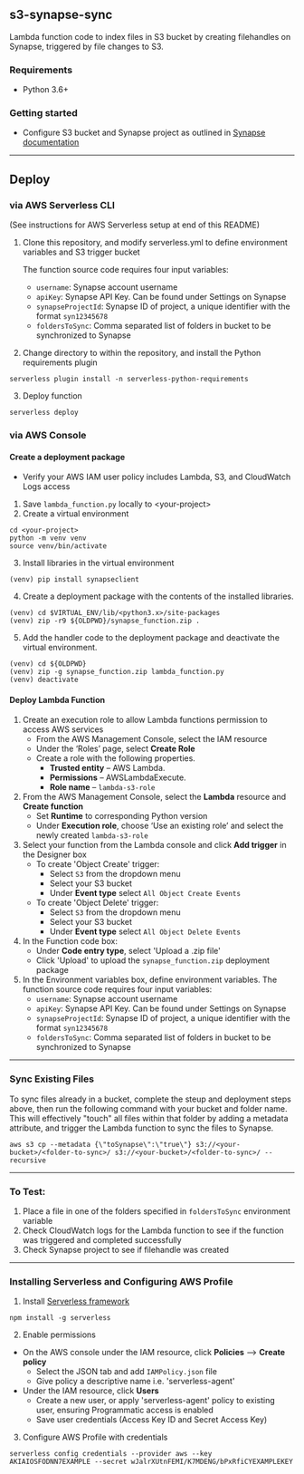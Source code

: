 ## s3-synapse-sync

Lambda function code to index files in S3 bucket by creating filehandles on Synapse, triggered by file changes to S3.

### Requirements
- Python 3.6+

### Getting started
- Configure S3 bucket and Synapse project as outlined in [Synapse documentation](https://docs.synapse.org/articles/custom_storage_location.html#toc-custom-storage-locations)

---

## Deploy
### via AWS Serverless CLI
(See instructions for AWS Serverless setup at end of this README)

1. Clone this repository, and modify serverless.yml to define environment variables and S3 trigger bucket

    The function source code requires four input variables: 
    - `username`: Synapse account username 
    - `apiKey`: Synapse API Key. Can be found under Settings on Synapse
    - `synapseProjectId`: Synapse ID of project, a unique identifier with the format `syn12345678`
    - `foldersToSync`: Comma separated list of folders in bucket to be synchronized to Synapse 


2. Change directory to within the repository, and install the Python requirements plugin
``` 
serverless plugin install -n serverless-python-requirements
```
3. Deploy function
``` 
serverless deploy
```


### via AWS Console
#### Create a deployment package
- Verify your AWS IAM user policy includes Lambda, S3, and CloudWatch Logs access
1. Save `lambda_function.py` locally to \<your-project\>
2. Create a virtual environment
```
cd <your-project>
python -m venv venv
source venv/bin/activate
```
3. Install libraries in the virtual environment
```
(venv) pip install synapseclient
```
4. Create a deployment package with the contents of the installed libraries.
```
(venv) cd $VIRTUAL_ENV/lib/<python3.x>/site-packages
(venv) zip -r9 ${OLDPWD}/synapse_function.zip .
```
5. Add the handler code to the deployment package and deactivate the virtual environment.
```
(venv) cd ${OLDPWD}
(venv) zip -g synapse_function.zip lambda_function.py
(venv) deactivate
```

#### Deploy Lambda Function
1. Create an execution role to allow Lambda functions permission to access AWS services
    - From the AWS Management Console, select the IAM resource
    - Under the ‘Roles’ page, select **Create Role**
    - Create a role with the following properties.
        - **Trusted entity** – AWS Lambda.
        - **Permissions** – AWSLambdaExecute.
        - **Role name** – `lambda-s3-role`
2. From the AWS Management Console, select the **Lambda** resource and **Create function**
    - Set **Runtime** to corresponding Python version
    - Under **Execution role**, choose ‘Use an existing role’ and select the newly created `lambda-s3-role` 
3. Select your function from the Lambda console and click **Add trigger** in the Designer box
    - To create 'Object Create' trigger:
        - Select `S3` from the dropdown menu
        - Select your S3 bucket
        - Under **Event type** select `All Object Create Events` 
    - To create 'Object Delete' trigger:
        - Select `S3` from the dropdown menu
        - Select your S3 bucket 
        - Under **Event type** select `All Object Delete Events` 
4. In the Function code box:
    - Under **Code entry type**, select 'Upload a .zip file'
    - Click 'Upload' to upload the `synapse_function.zip` deployment package
5. In the Environment variables box, define environment variables. The function source code requires four input variables: 
    - `username`: Synapse account username 
    - `apiKey`: Synapse API Key. Can be found under Settings on Synapse
    - `synapseProjectId`: Synapse ID of project, a unique identifier with the format `syn12345678`
    - `foldersToSync`: Comma separated list of folders in bucket to be synchronized to Synapse

---
### Sync Existing Files
To sync files already in a bucket, complete the steup and deployment steps above, then run the following command with your bucket and folder name. This will effectively "touch" all files within that folder by adding a metadata attribute, and trigger the Lambda function to sync the files to Synapse.

```
aws s3 cp --metadata {\"toSynapse\":\"true\"} s3://<your-bucket>/<folder-to-sync>/ s3://<your-bucket>/<folder-to-sync>/ --recursive
```

---

### To Test: 
1. Place a file in one of the folders specified in `foldersToSync` environment variable
2. Check CloudWatch logs for the Lambda function to see if the function was triggered and completed successfully 
3. Check Synapse project to see if filehandle was created

---

### Installing Serverless and Configuring AWS Profile
1. Install [Serverless framework](https://www.serverless.com/framework/docs/getting-started/) 
```
npm install -g serverless 
```
2. Enable permissions
- On the AWS console under the IAM resource, click **Policies** --> **Create policy**
    - Select the JSON tab and add `IAMPolicy.json` file
    - Give policy a descriptive name i.e. 'serverless-agent'
- Under the IAM resource, click **Users**
    - Create a new user, or apply 'serverless-agent' policy to existing user, ensuring Programmatic access is enabled
    - Save user credentials (Access Key ID and Secret Access Key) 
        
3. Configure AWS Profile with credentials
```
serverless config credentials --provider aws --key AKIAIOSFODNN7EXAMPLE --secret wJalrXUtnFEMI/K7MDENG/bPxRfiCYEXAMPLEKEY
```
